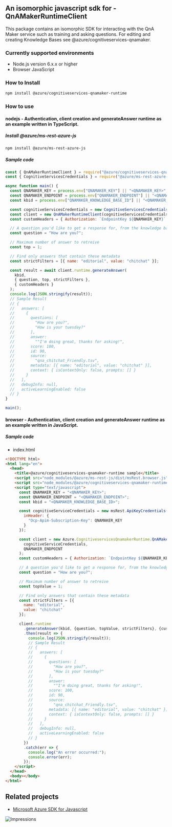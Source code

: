 ## An isomorphic javascript sdk for - QnAMakerRuntimeClient

This package contains an isomorphic SDK for interacting with the QnA Maker service such as training and asking questions.
For editing and creating Knowledge Bases see @azure/cognitiveservices-qnamaker.

### Currently supported environments

- Node.js version 6.x.x or higher
- Browser JavaScript

### How to Install

```bash
npm install @azure/cognitiveservices-qnamaker-runtime
```

### How to use

#### nodejs - Authentication, client creation and generateAnswer runtime as an example written in TypeScript.

##### Install @azure/ms-rest-azure-js

```bash
npm install @azure/ms-rest-azure-js
```

##### Sample code

```javascript
const { QnAMakerRuntimeClient } = require("@azure/cognitiveservices-qnamaker-runtime");
const { CognitiveServicesCredentials } = require("@azure/ms-rest-azure-js");

async function main() {
  const QNAMAKER_KEY = process.env["QNAMAKER_KEY"] || "<QNAMAKER_KEY>";
  const QNAMAKER_ENDPOINT = process.env["QNAMAKER_ENDPOINT"] || "<QNAMAKER_ENDPOINT>";
  const kbid = process.env["QNAMAKER_KNOWLEDGE_BASE_ID"] || "<QNAMAKER_KNOWLEDGE_BASE_ID>";

  const cognitiveServicesCredentials = new CognitiveServicesCredentials(QNAMAKER_KEY);
  const client = new QnAMakerRuntimeClient(cognitiveServicesCredentials, QNAMAKER_ENDPOINT);
  const customHeaders = { Authorization: `EndpointKey ${QNAMAKER_KEY}` };

  // A question you'd like to get a response for, from the knowledge base. For example
  const question = "How are you?";

  // Maximum number of answer to retreive
  const top = 1;

  // Find only answers that contain these metadata
  const strictFilters = [{ name: "editorial", value: "chitchat" }];

  const result = await client.runtime.generateAnswer(
    kbid,
    { question, top, strictFilters },
    { customHeaders }
  );
  console.log(JSON.stringify(result));
  // Sample Result
  // {
  //   answers: [
  //     {
  //       questions: [
  //         "How are you?",
  //         "How is your tuesday?"
  //       ],
  //       answer:
  //         ""I'm doing great, thanks for asking!",
  //       score: 100,
  //       id: 90,
  //       source:
  //         "qna_chitchat_Friendly.tsv",
  //       metadata: [{ name: "editorial", value: "chitchat" }],
  //       context: { isContextOnly: false, prompts: [] }
  //     }
  //   ],
  //   debugInfo: null,
  //   activeLearningEnabled: false
  // }
}

main();
```

#### browser - Authentication, client creation and generateAnswer runtime  as an example written in JavaScript.

##### Sample code

- index.html

```html
<!DOCTYPE html>
<html lang="en">
  <head>
    <title>@azure/cognitiveservices-qnamaker-runtime sample</title>
    <script src="node_modules/@azure/ms-rest-js/dist/msRest.browser.js"></script>
    <script src="node_modules/@azure/cognitiveservices-qnamaker-runtime/dist/cognitiveservices-qnamaker-runtime.js"></script>
    <script type="text/javascript">
      const QNAMAKER_KEY = "<QNAMAKER_KEY>";
      const QNAMAKER_ENDPOINT = "<QNAMAKER_ENDPOINT>";
      const kbid = "<QNAMAKER_KNOWLEDGE_BASE_ID>";

      const cognitiveServiceCredentials = new msRest.ApiKeyCredentials({
        inHeader: {
          "Ocp-Apim-Subscription-Key": QNAMAKER_KEY
        }
      });

      const client = new Azure.CognitiveservicesQnamakerRuntime.QnAMakerRuntimeClient(
        cognitiveServiceCredentials,
        QNAMAKER_ENDPOINT
      );
      const customHeaders = { Authorization: `EndpointKey ${QNAMAKER_KEY}` };

      // A question you'd like to get a response for, from the knowledge base. For example
      const question = "How are you?";

      // Maximum number of answer to retreive
      const topValue = 1;

      // Find only answers that contain these metadata
      const strictFilters = [{
        name: "editorial",
        value: "chitchat"
      }];

      client.runtime
        .generateAnswer(kbid, {question, topValue, strictFilters}, {customHeaders})
        .then(result => {
          console.log(JSON.stringify(result));
          // Sample Result
          // {
          //   answers: [
          //     {
          //       questions: [
          //         "How are you?",
          //         "How is your tuesday?"
          //       ],
          //       answer:
          //         ""I'm doing great, thanks for asking!",
          //       score: 100,
          //       id: 90,
          //       source:
          //         "qna_chitchat_Friendly.tsv",
          //       metadata: [{ name: "editorial", value: "chitchat" }],
          //       context: { isContextOnly: false, prompts: [] }
          //     }
          //   ],
          //   debugInfo: null,
          //   activeLearningEnabled: false
          // }
        })
        .catch(err => {
          console.log("An error occurred:");
          console.error(err);
        });
    </script>
  </head>
  <body></body>
</html>
```

## Related projects

- [Microsoft Azure SDK for Javascript](https://github.com/Azure/azure-sdk-for-js)

![Impressions](https://azure-sdk-impressions.azurewebsites.net/api/impressions/azure-sdk-for-js/sdk/README.png)
